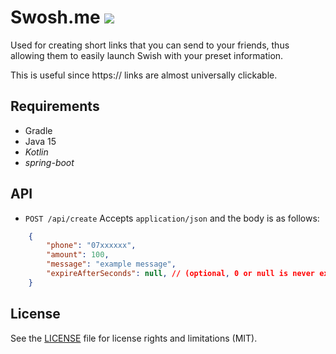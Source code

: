 # Swosh.me ![](https://github.com/Edholm/swosh/workflows/Build,%20test,%20and%20deploy/badge.svg)

Used for creating short links that you can send to your friends, thus allowing them to easily launch Swish with your preset information.

This is useful since https:// links are almost universally clickable.

## Requirements
* Gradle
* Java 15
* _Kotlin_ 
* _spring-boot_

## API
* `POST /api/create`
Accepts `application/json` and the body is as follows:
```json
	{
		"phone": "07xxxxxx",
		"amount": 100,
		"message": "example message",
		"expireAfterSeconds": null, // (optional, 0 or null is never expire)
	}
```

## License

See the [LICENSE](LICENSE.md) file for license rights and limitations (MIT).
